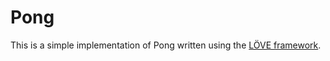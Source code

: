 # Pong

This is a simple implementation of Pong written using the [LÖVE framework](https://love2d.org/).
